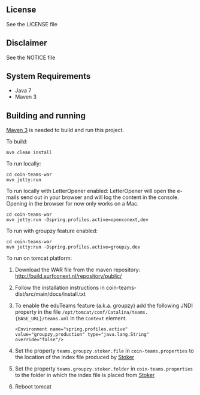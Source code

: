 ## License

See the LICENSE file

## Disclaimer

See the NOTICE file

## System Requirements

- Java 7
- Maven 3

## Building and running

[Maven 3](http://maven.apache.org) is needed to build and run this project.

To build:

    mvn clean install

To run locally:

    cd coin-teams-war
    mvn jetty:run

To run locally with LetterOpener enabled:
LetterOpener will open the e-mails send out in your browser and will log the content in the console.
Opening in the browser for now only works on a Mac.

    cd coin-teams-war
    mvn jetty:run -Dspring.profiles.active=openconext,dev

To run with groupzy feature enabled:

    cd coin-teams-war
    mvn jetty:run -Dspring.profiles.active=groupzy,dev

To run on tomcat platform:

1. Download the WAR file from the maven repository: http://build.surfconext.nl/repository/public/
2. Follow the installation instructions in coin-teams-dist/src/main/docs/install.txt
3. To enable the eduTeams feature (a.k.a. groupzy) add the following JNDI property in the file
    ```/opt/tomcat/conf/Catalina/teams.{BASE_URL}/teams.xml``` in the ```Context``` element.

    ```
    <Environment name="spring.profiles.active" value="groupzy,production" type="java.lang.String" override="false"/>
    ```
4. Set the property ```teams.groupzy.stoker.file``` in ```coin-teams.properties``` to the location of the index file produced
by [Stoker](https://github.com/OpenConext/OpenConext-Stoker)
5. Set the property ```teams.groupzy.stoker.folder``` in ```coin-teams.properties``` to the folder
    in which the index file is placed from [Stoker](https://github.com/OpenConext/OpenConext-Stoker)
6. Reboot tomcat



